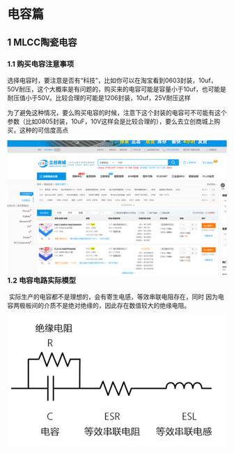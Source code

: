 # 电容篇

## 1 MLCC陶瓷电容

### 1.1 购买电容注意事项

选择电容时，要注意是否有“科技”，比如你可以在淘宝看到0603封装，10uf，50V耐压，这个大概率是有问题的，购买来的电容可能是容量小于10uf，也可能是耐压值小于50V。比较合理的可能是1206封装，10uf，25V耐压这样

为了避免这种情况，要么购买电容的时候，注意下这个封装的电容可不可能有这个参数（比如0805封装，10uF，10V这样会是比较合理的），要么去立创商城上购买，这种的可信度高点

<img src="assets/image-20241006011857707.png" alt="image-20241006011857707" style="zoom:50%;float:left" />

### 1.2 电容电路实际模型

​	实际生产的电容都不是理想的，会有寄生电感，等效串联电阻存在，同时 因为电容两极板间的介质不是绝对绝缘的，因此存在数值较大的绝缘电阻。

<img src="assets/image-20241006012047497.png" alt="image-20241006012047497" style="zoom:67%;float:left" />

